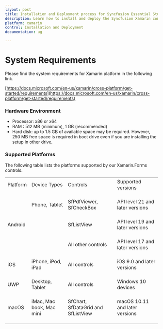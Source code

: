 ```yaml
---
layout: post
title: Installation and Deployment process for Syncfusion Essential Studio Xamarin products
description: Learn how to install and deploy the Syncfusion Xamarin component
platform: xamarin
control: Installation and Deployment
documentation: ug

---
```


# System Requirements

Please find the system requirements for Xamarin platform in the following link. 

[https://docs.microsoft.com/en-us/xamarin/cross-platform/get-started/requirements](https://docs.microsoft.com/en-us/xamarin/cross-platform/get-started/requirements)

### Hardware Environment

* Processor: x86 or x64
* RAM : 512 MB (minimum), 1 GB (recommended)
* Hard disk: up to 1.5 GB of available space may be required. However, 250 MB free space is required in boot drive even if you are installing the setup in other drive.

### Supported Platforms

The following table lists the platforms supported by our Xamarin.Forms controls.

<table>
    <tr>
        <td>
            Platform
            <br/>
            <br/>
        </td>
        <td>
          Device Types
            <br/>
            <br/>
        </td>
          <td>
            Controls
            <br/>
            <br/>
        </td>
        <td>
            Supported versions
            <br/>
            <br/>
        </td>
    </tr>
    <tr>
        <td rowspan="3">
            Android
            <br/>
            <br/>
        </td>
        <td>
        Phone, Tablet
        <br/>
        <br/>
        </td>
        <td>
            SfPdfViewer, SfCheckBox
            <br/>
            <br/>
        </td>
         <td>
            API level 21 and later versions
            <br/>
            <br/>
        </td>
    </tr>
    <tr>
        <td>          
            <br/>
            <br/>
        </td>
        <td>
            SfListView
            <br/>
            <br/>
        </td>
         <td>
            API level 19 and later versions
            <br/>
            <br/>
        </td>
    </tr>
     <tr>
        <td>
           <br/>
           <br/>
        </td>
        <td>
            All other controls 
            <br/>
            <br/>
        </td>
         <td>
            API level 17 and later versions
            <br/>
            <br/>
        </td>
    </tr>
    <tr>
        <td>
            iOS
            <br/>
            <br/>
        </td>
        <td>
            iPhone, iPod, iPad
            <br/>
            <br/>
        </td>
          <td>
            All controls 
            <br/>
            <br/>
        </td>
        <td>
            iOS 9.0 and later versions
            <br/>
            <br/>
        </td>
    </tr>
    <tr>
        <td>
            UWP
            <br/>
            <br/>
        </td>
        <td>
           Desktop, Tablet
            <br/>
            <br/>
        </td>
          <td>
            All controls 
            <br/>
            <br/>
        </td>
        <td>
            Windows 10 devices
            <br/>
            <br/>
        </td>
    </tr>
<td>
            macOS
            <br/>
            <br/>
        </td>
        <td>
            iMac, Mac book, Mac mini
             <br/>
             <br/>
        </td>
        <td>
            SfChart, SfDataGrid and SfListView
            <br/>
            <br/>
        </td>
         <td>
            macOS 10.11 and later versions
            <br/>
            <br/>
        </td>
    
</table>